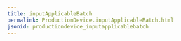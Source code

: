 ```yaml
---
title: inputApplicableBatch
permalink: ProductionDevice.inputApplicableBatch.html
jsonid: productiondevice_inputapplicablebatch
---
```

